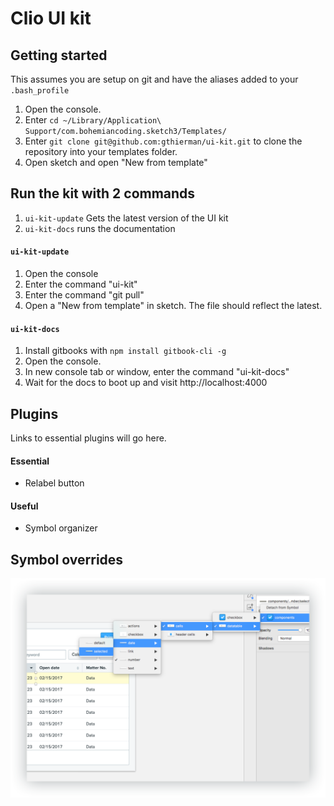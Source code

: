 # Clio UI kit

## Getting started
This assumes you are setup on git and have the aliases added to your `.bash_profile`
1. Open the console.
2. Enter `cd ~/Library/Application\ Support/com.bohemiancoding.sketch3/Templates/`
3. Enter `git clone git@github.com:gthierman/ui-kit.git` to clone the repository into your templates folder.
4. Open sketch and open "New from template"

## Run the kit with 2 commands
1. `ui-kit-update` Gets the latest version of the UI kit
2. `ui-kit-docs` runs the documentation

#### `ui-kit-update`
1. Open the console
2. Enter the command "ui-kit"
3. Enter the command "git pull"
4. Open a "New from template" in sketch. The file should reflect the latest.

#### `ui-kit-docs`
1. Install gitbooks with `npm install gitbook-cli -g`
1. Open the console.
2. In new console tab or window, enter the command "ui-kit-docs"
3. Wait for the docs to boot up and visit http://localhost:4000

## Plugins
Links to essential plugins will go here.
#### Essential
* Relabel button

#### Useful
* Symbol organizer

## Symbol overrides
![Symbol overrides](images/symbol-overrides.png)
